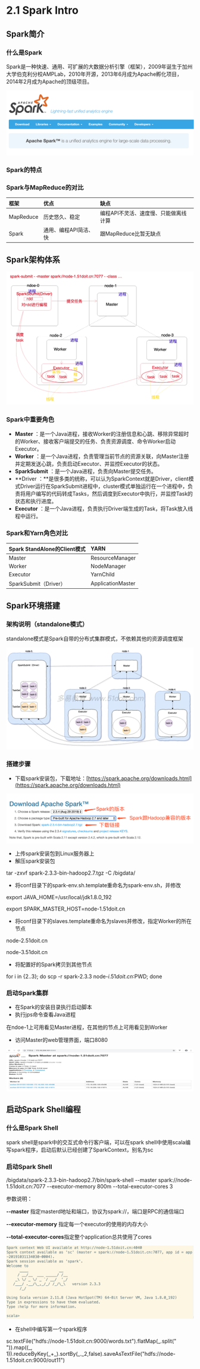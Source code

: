 # 2.1 Spark Intro

## Spark简介

### 什么是Spark

Spark是一种快速、通用、可扩展的大数据分析引擎（框架），2009年诞生于加州大学伯克利分校AMPLab，2010年开源，2013年6月成为Apache孵化项目，2014年2月成为Apache的顶级项目。

![](../../.gitbook/assets/0%20%281%29.png)

### Spark的特点

### Spark与MapReduce的对比

| **框架** | **优点** | **缺点** |
| :--- | :--- | :--- |
| MapReduce | 历史悠久、稳定 | 编程API不灵活、速度慢、只能做离线计算 |
| Spark | 通用、编程API简洁、快 | 跟MapReduce比暂无缺点 |

## Spark架构体系

![Spark&#x5404;&#x4E2A;&#x89D2;&#x8272;&#x7684;&#x4ECB;&#x7ECD;](../../.gitbook/assets/1%20%282%29.png)

### Spark中重要角色

* **Master** ：是一个Java进程，接收Worker的注册信息和心跳、移除异常超时的Worker、接收客户端提交的任务、负责资源调度、命令Worker启动Executor。
* **Worker** ：是一个Java进程，负责管理当前节点的资源关联，向Master注册并定期发送心跳，负责启动Executor、并监控Executor的状态。
* **SparkSubmit** ：是一个Java进程，负责向Master提交任务。
* **Driver ：**是很多类的统称，可以认为SparkContext就是Driver，client模式Driver运行在SparkSubmit进程中，cluster模式单独运行在一个进程中，负责将用户编写的代码转成Tasks，然后调度到Executor中执行，并监控Task的状态和执行进度。
* **Executor** ：是一个Java进程，负责执行Driver端生成的Task，将Task放入线程中运行。

### Spark和Yarn角色对比

| **Spark StandAlone的Client模式** | **YARN** |
| :--- | :--- |
| Master | ResourceManager |
| Worker | NodeManager |
| Executor | YarnChild |
| SparkSubmit（Driver） | ApplicationMaster |

## Spark环境搭建

### 架构说明（standalone模式）

standalone模式是Spark自带的分布式集群模式，不依赖其他的资源调度框架

![spark&#x6D41;&#x7A0B;&#x56FE;&#x57FA;&#x7840;&#x7248;&#x672C; \(1\)](../../.gitbook/assets/2%20%281%29.png)

### 搭建步骤

* 下载spark安装包，下载地址：[https://spark.apache.org/downloads.html](https://spark.apache.org/downloads.html)

![](../../.gitbook/assets/3%20%281%29.png)

* 上传spark安装包到Linux服务器上
* 解压spark安装包

tar -zxvf spark-2.3.3-bin-hadoop2.7.tgz -C /bigdata/

* 将conf目录下的spark-env.sh.template重命名为spark-env.sh，并修改

export JAVA\_HOME=/usr/local/jdk1.8.0\_192

export SPARK\_MASTER\_HOST=node-1.51doit.cn

* 将conf目录下的slaves.template重命名为slaves并修改，指定Worker的所在节点

node-2.51doit.cn

node-3.51doit.cn

* 将配置好的Spark拷贝到其他节点

for i in {2..3}; do scp -r spark-2.3.3 node-$i.51doit.cn:$PWD; done

### 启动Spark集群

* 在Spark的安装目录执行启动脚本
* 执行jps命令查看Java进程

在ndoe-1上可用看见Master进程，在其他的节点上可用看见到Worker

* 访问Master的web管理界面，端口8080

![](../../.gitbook/assets/4.png)

## 启动Spark Shell编程

### 什么是Spark Shell

spark shell是spark中的交互式命令行客户端，可以在spark shell中使用scala编写spark程序，启动后默认已经创建了SparkContext，别名为sc

### 启动Spark Shell

/bigdata/spark-2.3.3-bin-hadoop2.7/bin/spark-shell --master spark://node-1.51doit.cn:7077 --executor-memory 800m --total-executor-cores 3

参数说明：

**--master** 指定masterd地址和端口，协议为spark://，端口是RPC的通信端口

**--executor-memory** 指定每一个executor的使用的内存大小

**--total-executor-cores**指定整个application总共使用了cores

![](../../.gitbook/assets/5.png)

* 在shell中编写第一个spark程序

sc.textFile\("hdfs://node-1.51doit.cn:9000/words.txt"\).flatMap\(\_.split\(" "\)\).map\(\(\_, 1\)\).reduceByKey\(\_+\_\).sortBy\(\_.\_2,false\).saveAsTextFile\("hdfs://node-1.51doit.cn:9000/out11"\)


